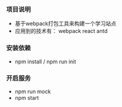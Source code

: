 ### 项目说明
- 基于webpack打包工具来构建一个学习站点  
- 应用到的技术有：
webpack react antd

### 安装依赖
- npm install / npm run init 

### 开启服务
- npm run mock
- npm start 








